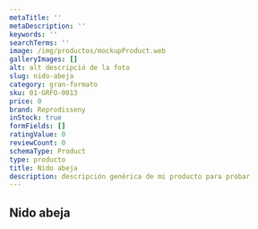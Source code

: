 ```yaml
---
metaTitle: ''
metaDescription: ''
keywords: ''
searchTerms: ''
image: /img/productos/mockupProduct.web
galleryImages: []
alt: alt descripció de la foto
slug: nido-abeja
category: gran-formato
sku: 01-GRFO-0013
price: 0
brand: Reprodisseny
inStock: true
formFields: []
ratingValue: 0
reviewCount: 0
schemaType: Product
type: producto
title: Nido abeja
description: descripción genérica de mi producto para probar
---
```

## Nido abeja
